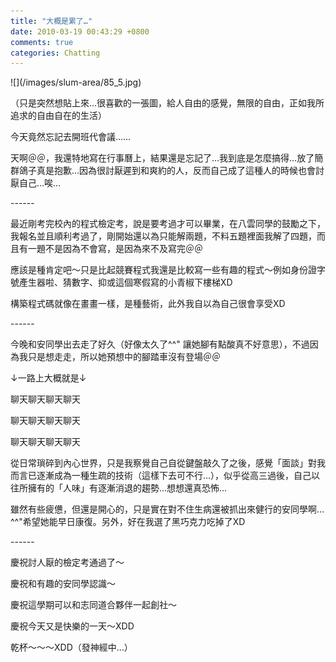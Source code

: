 ```yaml
---
title: "大概是累了…"
date: 2010-03-19 00:43:29 +0800
comments: true
categories: Chatting
---
```

<p>![](/images/slum-area/85_5.jpg)</p><p>（只是突然想貼上來&hellip;很喜歡的一張圖，給人自由的感覺，無限的自由，正如我所追求的自由自在的生活）</p><p>今天竟然忘記去開班代會議&hellip;&hellip;</p><p>天啊＠＠，我還特地寫在行事曆上，結果還是忘記了&hellip;我到底是怎麼搞得&hellip;放了簡群鴿子真是抱歉&hellip;因為很討厭遲到和爽約的人，反而自己成了這種人的時候也會討厭自己&hellip;唉&hellip;</p><p>------</p><p>最近剛考完校內的程式檢定考，說是要考過才可以畢業，在八雲同學的鼓勵之下，我報名並且順利考過了，剛開始還以為只能解兩題，不料五題裡面我解了四題，而且有一題不是因為不會寫，是因為來不及寫完＠＠</p><p>應該是種肯定吧～只是比起競賽程式我還是比較寫一些有趣的程式～例如身份證字號產生器啦、猜數字、抑或這個寒假寫的小青椒下樓梯XD</p><p>構築程式碼就像在畫畫一樣，是種藝術，此外我自以為自己很會享受XD</p><p>------</p><p>今晚和安同學出去走了好久（好像太久了^^" 讓她腳有點酸真不好意思），不過因為我只是想走走，所以她預想中的腳踏車沒有登場＠＠</p><p>&darr;一路上大概就是&darr;</p><p>聊天聊天聊天聊天</p><p>聊天聊天聊天聊天</p><p>聊天聊天聊天聊天</p><p>從日常瑣碎到內心世界，只是我察覺自己自從鍵盤敲久了之後，感覺「面談」對我而言已逐漸成為一種生疏的技術（這樣下去可不行&hellip;），似乎從高三過後，自己以往所擁有的「人味」有逐漸消退的趨勢&hellip;想想還真恐怖&hellip;</p><p>雖然有些疲憊，但還是開心的，只是實在對不住生病還被抓出來健行的安同學啊&hellip;^^"希望她能早日康復。另外，好在我選了黑巧克力吃掉了XD</p><p>------</p><p>慶祝討人厭的檢定考通過了～</p><p>慶祝和有趣的安同學認識～</p><p>慶祝這學期可以和志同道合夥伴一起創社～</p><p>慶祝今天又是快樂的一天～XDD</p><p>乾杯～～～XDD（發神經中&hellip;）</p><p>&nbsp;</p>

